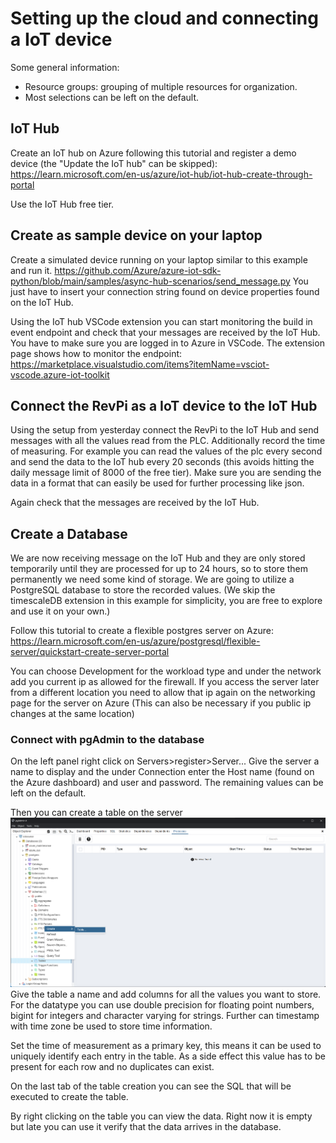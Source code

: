 # Setting up the cloud and connecting a IoT device

Some general information:
- Resource groups: grouping of multiple resources for organization.
- Most selections can be left on the default.

## IoT Hub

Create an IoT hub on Azure following this tutorial and register a demo device (the "Update the IoT hub" can be skipped): https://learn.microsoft.com/en-us/azure/iot-hub/iot-hub-create-through-portal

Use the IoT Hub free tier.

## Create as sample device on your laptop

Create a simulated device running on your laptop similar to this example and run it. https://github.com/Azure/azure-iot-sdk-python/blob/main/samples/async-hub-scenarios/send_message.py
You just have to insert your connection string found on device properties found on the IoT Hub.

Using the IoT hub VSCode extension you can start monitoring the build in event endpoint and check that your messages are received by the IoT Hub. You have to make sure you are logged in to Azure in VSCode. The extension page shows how to monitor the endpoint: https://marketplace.visualstudio.com/items?itemName=vsciot-vscode.azure-iot-toolkit

## Connect the RevPi as a IoT device to the IoT Hub

Using the setup from yesterday connect the RevPi to the IoT Hub and send messages with all the values read from the PLC. Additionally record the time of measuring.
For example you can read the values of the plc every second and send the data to the IoT hub every 20 seconds (this avoids hitting the daily message limit of 8000 of the free tier). Make sure you are sending the data in a format that can easily be used for further processing like json.

Again check that the messages are received by the IoT Hub.

## Create a Database

We are now receiving message on the IoT Hub and they are only stored temporarily until they are processed for up to 24 hours, so to store them permanently we need some kind of storage.
We are going to utilize a PostgreSQL database to store the recorded values. (We skip the timescaleDB extension in this example for simplicity, you are free to explore and use it on your own.)

Follow this tutorial to create a flexible postgres server on Azure: 
https://learn.microsoft.com/en-us/azure/postgresql/flexible-server/quickstart-create-server-portal

You can choose Development for the workload type and under the network add you current ip as allowed for the firewall.
If you access the server later from a different location you need to allow that ip again on the networking page for the server on Azure (This can also be necessary if you public ip changes at the same location)

### Connect with pgAdmin to the database
On the left panel right click on Servers>register>Server...
Give the server a name to display and the under Connection enter the Host name (found on the Azure dashboard) and user and password. The remaining values can be left on the default.

Then you can create a table on the server
![](imgs/pgadmin_create_table.png)
Give the table a name and add columns for all the values you want to store. For the datatype you can use double precision for floating point numbers, bigint for integers and character varying for strings. Further can timestamp with time zone be used to store time information.

Set the time of measurement as a primary key, this means it can be used to uniquely identify each entry in the table. As a side effect this value has to be present for each row and no duplicates can exist.

On the last tab of the table creation you can see the SQL that will be executed to create the table.

By right clicking on the table you can view the data. Right now it is empty but late you can use it verify that the data arrives in the database.